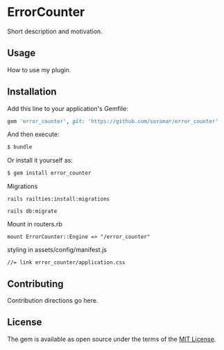 # ErrorCounter
Short description and motivation.

## Usage
How to use my plugin.

## Installation
Add this line to your application's Gemfile:

```ruby
gem 'error_counter', git: 'https://github.com/soramar/error_counter'
```

And then execute:
```bash
$ bundle
```

Or install it yourself as:
```bash
$ gem install error_counter
```

Migrations
```
rails railties:install:migrations

rails db:migrate
```

Mount in routers.rb
```
mount ErrorCounter::Engine => "/error_counter"
```

styling in assets/config/manifest.js
```
//= link error_counter/application.css
```

## Contributing
Contribution directions go here.

## License
The gem is available as open source under the terms of the [MIT License](https://opensource.org/licenses/MIT).
